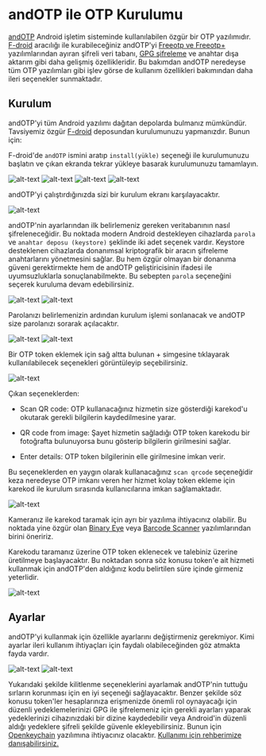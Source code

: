 # andOTP ile OTP Kurulumu

<!-- toc -->

[andOTP](https://github.com/andOTP/andOTP) Android işletim sisteminde kullanılabilen özgür bir OTP yazılımıdır. [F-droid](https://f-droid.org/en/packages/org.shadowice.flocke.andotp/) aracılığı ile kurabileceğiniz andOTP'yi [Freeotp ve Freeotp+](https://search.f-droid.org/?q=freeotp&lang=en) yazılımlarından ayıran şifreli veri tabanı, [GPG şifreleme](../yazisma_guvenligi/gpg/gpg.md) ve anahtar dışa aktarım gibi daha gelişmiş özellikleridir. Bu bakımdan andOTP neredeyse tüm OTP yazılımları gibi işlev görse de kullanım özellikleri bakımından daha ileri seçenekler sunmaktadır.

## Kurulum

andOTP'yi tüm Android yazılımı dağıtan depolarda bulmanız mümkündür. Tavsiyemiz özgür [F-droid](../cihaz_guvenligi/yazilim_guvenligi.md) deposundan kurulumunuzu yapmanızdır. Bunun için:

F-droid'de `andOTP` ismini aratıp `install(yükle)` seçeneği ile kurulumunuzu başlatın ve çıkan ekranda tekrar yükleye basarak kurulumunuzu tamamlayın.

![alt-text](andotp/fdroid1.png)
![alt-text](andotp/fdroid2.png)
![alt-text](andotp/fdroid3.png)
![alt-text](andotp/fdroid4.png)

andOTP'yi çalıştırdığınızda sizi bir kurulum ekranı karşılayacaktır.

![alt-text](andotp/kurulum1.png)

andOTP'nin ayarlarından ilk belirlemeniz gereken veritabanının nasıl şifreleneceğidir. Bu noktada modern Android destekleyen cihazlarda `parola` ve `anahtar deposu (keystore)` şeklinde iki adet seçenek vardır. Keystore desteklenen cihazlarda donanımsal kriptografik bir aracın şifreleme anahtarlarını yönetmesini sağlar. Bu hem özgür olmayan bir donanıma güveni gerektirmekte hem de andOTP geliştiricisinin ifadesi ile uyumsuzluklarla sonuçlanabilmekte. Bu sebepten `parola` seçeneğini seçerek kuruluma devam edebilirsiniz.

![alt-text](andotp/kurulum2.png)
![alt-text](andotp/fdroid3.png)

Parolanızı belirlemenizin ardından kurulum işlemi sonlanacak ve andOTP size parolanızı sorarak açılacaktır.

![alt-text](andotp/acilis.png)
![alt-text](andotp/anaekran.png)

Bir OTP token eklemek için sağ altta bulunan + simgesine tıklayarak kullanılabilecek seçenekleri görüntüleyip seçebilirsiniz.

![alt-text](andotp/ekleme.png)

Çıkan seçeneklerden:

* Scan QR code: OTP kullanacağınız hizmetin size gösterdiği karekod'u okutarak gerekli bilgilerin kaydedilmesine yarar.

* QR code from image: Şayet hizmetin sağladığı OTP token karekodu bir fotoğrafta bulunuyorsa bunu gösterip bilgilerin girilmesini sağlar.

* Enter details: OTP token bilgilerinin elle girilmesine imkan verir.

Bu seçeneklerden en yaygın olarak kullanacağınız `scan qrcode` seçeneğidir keza neredeyse OTP imkanı veren her hizmet kolay token ekleme için karekod ile kurulum sırasında kullanıcılarına imkan sağlamaktadır.

![alt-text](andotp/otptoken.png)

Kameranız ile karekod taramak için ayrı bir yazılıma ihtiyacınız olabilir. Bu noktada yine özgür olan [Binary Eye](https://f-droid.org/en/packages/de.markusfisch.android.binaryeye) veya [Barcode Scanner](https://f-droid.org/en/packages/com.google.zxing.client.android) yazılımlarından birini öneririz.

Karekodu taramanız üzerine OTP token eklenecek ve talebiniz üzerine üretilmeye başlayacaktır. Bu noktadan sonra söz konusu token'e ait hizmeti kullanmak için andOTP'den aldığınız kodu belirtilen süre içinde girmeniz yeterlidir.

![alt-text](andotp/otptoken1.png)

## Ayarlar

andOTP'yi kullanmak için özellikle ayarlarını değiştirmeniz gerekmiyor. Kimi ayarlar ileri kullanım ihtiyaçları için faydalı olabileceğinden göz atmakta fayda vardır.

![alt-text](andotp/ayarlar1.png)
![alt-text](andotp/ayarlar2.png)

Yukarıdaki şekilde kilitlenme seçeneklerini ayarlamak andOTP'nin tuttuğu sırların korunması için en iyi seçeneği sağlayacaktır. Benzer şekilde söz konusu token'ler hesaplarınıza erişmenizde önemli rol oynayacağı için düzenli yedeklemelerinizi GPG ile şifrelemeniz için gerekli ayarları yaparak yedeklerinizi cihazınızdaki bir dizine kaydedebilir veya Android'in düzenli aldığı yedeklere şifreli şekilde güvenle ekleyebilirsiniz. Bunun için [Openkeychain](https://f-droid.org/en/packages/org.sufficientlysecure.keychain) yazılımına ihtiyacınız olacaktır. [Kullanımı için rehberimize danışabilirsiniz.](../yazisma_guvenligi/gpg/gpg-anahtar-uretimi.md)
